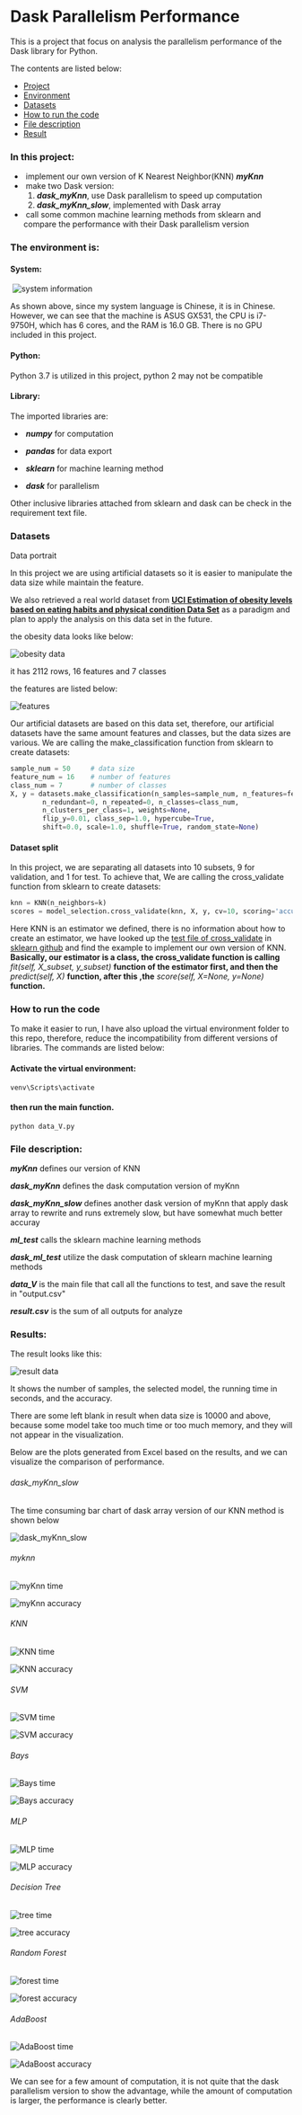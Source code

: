 # Dask Parallelism Performance

This is a project that focus on analysis the parallelism performance of the Dask library for Python.

The contents are listed below:

- [Project](https://github.com/ZhangQingsen/CISC849Proj#in-this-project)
- [Environment](https://github.com/ZhangQingsen/CISC849Proj#the-environment-is)
- [Datasets](https://github.com/ZhangQingsen/CISC849Proj#dataset)
- [How to run the code](https://github.com/ZhangQingsen/CISC849Proj#how-to-run-the-code)
- [File description](https://github.com/ZhangQingsen/CISC849Proj#file-description)
- [Result](https://github.com/ZhangQingsen/CISC849Proj#results)

### In this project:

- ​	implement our own version of K Nearest Neighbor(KNN) ***myKnn***
- ​	make two Dask version: 
  1. ***dask_myKnn***, use Dask parallelism to speed up computation
  2. ***dask_myKnn_slow***, implemented with Dask array
- ​	call some common machine learning methods from sklearn and compare the performance with their Dask parallelism version


### The environment is: 

#### System:

​	 ![system information](https://github.com/ZhangQingsen/CISC849Proj/blob/main/appendix/system%20information.png)

As shown above, since my system language is Chinese, it is in Chinese. However, we can see that the machine is ASUS GX531, the CPU is i7-9750H, which has 6 cores, and the RAM is 16.0 GB. There is no GPU included in this project.

#### Python:

Python 3.7 is utilized in this project, python 2 may not be compatible

#### Library:

The imported libraries are:

- ​	***numpy*** for computation

- ​	***pandas*** for data export

- ​	***sklearn*** for machine learning method

- ​	***dask*** for parallelism


Other inclusive libraries attached from sklearn and dask can be check in the requirement text file.

### Datasets

Data portrait

In this project we are using artificial datasets so it is easier to manipulate the data size while maintain the feature.

We also retrieved a real world dataset from [**UCI Estimation of obesity levels based on eating habits and physical condition Data Set**](https://archive.ics.uci.edu/ml/datasets/Estimation+of+obesity+levels+based+on+eating+habits+and+physical+condition+) as a paradigm and plan to apply the analysis on this data set in the future.

the obesity data looks like below:

![obesity data](https://github.com/ZhangQingsen/CISC849Proj/blob/main/appendix/obesity%20data.png)

it has 2112 rows, 16 features and 7 classes

the features are listed below:

![features](https://github.com/ZhangQingsen/CISC849Proj/blob/main/appendix/features.png)

Our artificial datasets are based on this data set, therefore, our artificial datasets have the same amount features and classes, but the data sizes are various. We are calling the make_classification function from sklearn to create datasets:

```python
sample_num = 50		# data size
feature_num = 16	# number of features
class_num = 7		# number of classes
X, y = datasets.make_classification(n_samples=sample_num, n_features=feature_num, n_informative=feature_num,
		n_redundant=0, n_repeated=0, n_classes=class_num,
		n_clusters_per_class=1, weights=None,
		flip_y=0.01, class_sep=1.0, hypercube=True,
		shift=0.0, scale=1.0, shuffle=True, random_state=None)
```



#### Dataset split

In this project, we are separating all datasets into 10 subsets, 9 for validation, and 1 for test. To achieve that, We are calling the cross_validate function from sklearn to create datasets:

```python
knn = KNN(n_neighbors=k)
scores = model_selection.cross_validate(knn, X, y, cv=10, scoring='accuracy')
```

Here KNN is an estimator we defined, there is no information about how to create an estimator, we have looked up the [test file of cross_validate](https://github.com/scikit-learn/scikit-learn/blob/255718b4ad9a3490bc99c992d467f85737bd1291/sklearn/model_selection/tests/test_validation.py) in [sklearn github](https://github.com/scikit-learn/scikit-learn) and find the example to implement our own version of KNN. **Basically, our estimator is a class, the cross_validate function is calling** *fit(self, X_subset, y_subset)* **function of the estimator first, and then the** *predict(self, X)* **function, after this ,the** *score(self, X=None, y=None)* **function.**



### How to run the code

To make it easier to run, I have also upload the virtual environment folder to this repo, therefore, reduce the incompatibility from different versions of libraries. The commands are listed below:

#### Activate the virtual environment:

```shell
venv\Scripts\activate
```

#### then run the main function.

```shell
python data_V.py
```



### File description:

***myKnn*** defines our version of KNN

***dask_myKnn*** defines the dask computation version of myKnn

***dask_myKnn_slow*** defines another dask version of myKnn that apply dask array to rewrite and runs extremely slow, but have somewhat much better accuray

***ml_test*** calls the sklearn machine learning methods 

***dask_ml_test*** utilize the dask computation of sklearn machine learning methods

***data_V*** is the main file that call all the functions to test, and save the result in "output.csv"

***result.csv*** is the sum of all outputs for analyze



### Results:

The result looks like this:

![result data](https://github.com/ZhangQingsen/CISC849Proj/blob/main/appendix/result%20data.png)

It shows the number of samples, the selected model, the running time in seconds, and the accuracy.

There are some left blank in result when data size is 10000 and above, because some model take too much time or too much memory, and they will not appear in the visualization.

Below are the plots generated from Excel based on the results, and we can visualize the comparison of performance.

###### dask_myKnn_slow

The time consuming bar chart of dask array version of our KNN method is shown below

![dask_myKnn_slow](https://github.com/ZhangQingsen/CISC849Proj/blob/main/appendix/dask_myKnn_slow%20timing.png)

###### myknn

![myKnn time](https://github.com/ZhangQingsen/CISC849Proj/blob/main/appendix/myKnn%20timing%20comparison.png)

![myKnn accuracy](https://github.com/ZhangQingsen/CISC849Proj/blob/main/appendix/myKnn%20accuracy%20comparison.png)

###### KNN

![KNN time](https://github.com/ZhangQingsen/CISC849Proj/blob/main/appendix/KNN%20timing%20comparison.png)

![KNN accuracy](https://github.com/ZhangQingsen/CISC849Proj/blob/main/appendix/KNN%20accuracy%20comparison.png)

###### SVM

![SVM time](https://github.com/ZhangQingsen/CISC849Proj/blob/main/appendix/SVM%20timing%20comparison.png)

![SVM accuracy](https://github.com/ZhangQingsen/CISC849Proj/blob/main/appendix/SVM%20accuracy%20comparison.png)

###### Bays

![Bays time](https://github.com/ZhangQingsen/CISC849Proj/blob/main/appendix/Naive%20Bays%20timing%20comparison.png)

![Bays accuracy](https://github.com/ZhangQingsen/CISC849Proj/blob/main/appendix/Naive%20Bays%20accuracy%20comparison.png)

###### MLP

![MLP time](https://github.com/ZhangQingsen/CISC849Proj/blob/main/appendix/MLP%20timing%20comparison.png)

![MLP accuracy](https://github.com/ZhangQingsen/CISC849Proj/blob/main/appendix/MLP%20accuracy%20comparison.png)

###### Decision Tree

![tree time](https://github.com/ZhangQingsen/CISC849Proj/blob/main/appendix/Decision%20Tree%20timing%20comparison.png)

![tree accuracy](https://github.com/ZhangQingsen/CISC849Proj/blob/main/appendix/Decision%20Tree%20accuracy%20comparison.png)

###### Random Forest

![forest time](https://github.com/ZhangQingsen/CISC849Proj/blob/main/appendix/Random%20Forest%20timing%20comparison.png)

![forest accuracy](https://github.com/ZhangQingsen/CISC849Proj/blob/main/appendix/Random%20Forest%20accuracy%20comparison.png)

###### AdaBoost

![AdaBoost time](https://github.com/ZhangQingsen/CISC849Proj/blob/main/appendix/AdaBoost%20timing%20comparison.png)

![AdaBoost accuracy](https://github.com/ZhangQingsen/CISC849Proj/blob/main/appendix/AdaBoost%20accuracy%20comparison.png)

We can see for a few amount of computation, it is not quite that the dask parallelism version to show the advantage, while the amount of computation is larger, the performance is clearly better.

